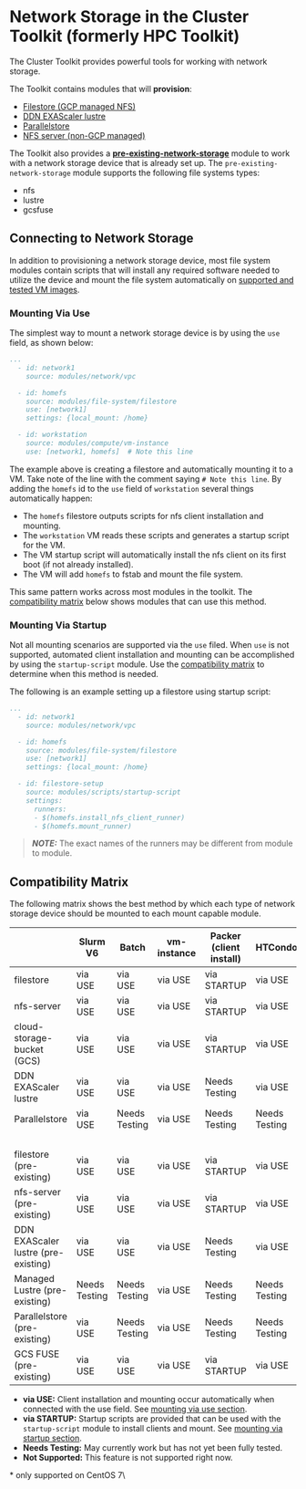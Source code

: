 # Network Storage in the Cluster Toolkit (formerly HPC Toolkit)

The Cluster Toolkit provides powerful tools for working with network
storage.

The Toolkit contains modules that will **provision**:

- [Filestore (GCP managed NFS)][filestore]
- [DDN EXAScaler lustre][ddn-exascaler]
- [Parallelstore][parallelstore]
- [NFS server (non-GCP managed)][nfs-server]

The Toolkit also provides a **[pre-existing-network-storage]** module to work
with a network storage device that is already set up. The
`pre-existing-network-storage` module supports the following file systems types:

- nfs
- lustre
- gcsfuse

## Connecting to Network Storage

In addition to provisioning a network storage device, most file system modules
contain scripts that will install any required software needed to utilize the
device and mount the file system automatically on
[supported and tested VM images](./vm-images.md).

### Mounting Via Use

The simplest way to mount a network storage device is by using the `use` field,
as shown below:

```yaml
...
  - id: network1
    source: modules/network/vpc

  - id: homefs
    source: modules/file-system/filestore
    use: [network1]
    settings: {local_mount: /home}

  - id: workstation
    source: modules/compute/vm-instance
    use: [network1, homefs]  # Note this line
```

The example above is creating a filestore and automatically mounting it to a VM.
Take note of the line with the comment saying `# Note this line`. By adding the
`homefs` id to the `use` field of `workstation` several things automatically
happen:

- The `homefs` filestore outputs scripts for nfs client installation and
  mounting.
- The `workstation` VM reads these scripts and generates a startup script for
  the VM.
- The VM startup script will automatically install the nfs client on its first
  boot (if not already installed).
- The VM will add `homefs` to fstab and mount the file system.

This same pattern works across most modules in the toolkit. The
[compatibility matrix](#compatibility-matrix) below shows modules that can use
this method.

### Mounting Via Startup

Not all mounting scenarios are supported via the `use` filed. When `use` is not
supported, automated client installation and mounting can be accomplished by
using the `startup-script` module. Use the
[compatibility matrix](#compatibility-matrix) to determine when this method is
needed.

The following is an example setting up a filestore using startup script:

```yaml
...
  - id: network1
    source: modules/network/vpc

  - id: homefs
    source: modules/file-system/filestore
    use: [network1]
    settings: {local_mount: /home}

  - id: filestore-setup
    source: modules/scripts/startup-script
    settings:
      runners:
      - $(homefs.install_nfs_client_runner)
      - $(homefs.mount_runner)
```

> **_NOTE:_** The exact names of the runners may be different from module to
> module.

## Compatibility Matrix

The following matrix shows the best method by which each type of network storage
device should be mounted to each mount capable module.

&nbsp; | Slurm V6 | Batch | vm-instance | Packer (client install) | HTCondor\* | PBS Pro\*
-- | -- | -- | -- | -- | -- | --
filestore | via USE | via USE | via USE | via STARTUP | via USE | via USE
nfs-server | via USE | via USE | via USE | via STARTUP | via USE | via USE
cloud-storage-bucket (GCS)| via USE | via USE | via USE | via STARTUP | via USE | via USE
DDN EXAScaler lustre | via USE | via USE | via USE | Needs Testing | via USE | via USE
Parallelstore | via USE | Needs Testing | via USE | Needs Testing | Needs Testing | Needs Testing
  |  |   |   |   |   |  
filestore (pre-existing) | via USE | via USE | via USE | via STARTUP | via USE | via USE
nfs-server (pre-existing) | via USE | via USE | via USE | via STARTUP | via USE | via USE
DDN EXAScaler lustre (pre-existing) | via USE | via USE | via USE | Needs Testing | via USE | via USE
Managed Lustre (pre-existing) | Needs Testing | Needs Testing | via USE | Needs Testing | Needs Testing |  Needs Testing
Parallelstore (pre-existing) | via USE | Needs Testing | via USE | Needs Testing | Needs Testing | Needs Testing
GCS FUSE (pre-existing) | via USE | via USE | via USE | via STARTUP | via USE | Needs Testing

- **via USE:** Client installation and mounting occur automatically when
  connected with the use field. See
  [mounting via use section](#mounting-via-use).
- **via STARTUP:** Startup scripts are provided that can be used with the
  `startup-script` module to install clients and mount. See
  [mounting via startup section](#mounting-via-startup).
- **Needs Testing:** May currently work but has not yet been fully tested.
- **Not Supported:** This feature is not supported right now.

\* only supported on CentOS 7\

[filestore]: ../modules/file-system/filestore/README.md
[pre-existing-network-storage]: ../modules/file-system/pre-existing-network-storage/README.md
[ddn-exascaler]: ../community/modules/file-system/DDN-EXAScaler/README.md
[parallelstore]: ../modules/file-system/parallelstore/README.md
[nfs-server]: ../community/modules/file-system/nfs-server/README.md
